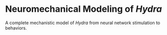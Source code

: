 # Neuromechanical Modeling of _Hydra_
A complete mechanistic model of _Hydra_ from neural network stimulation to behaviors.

